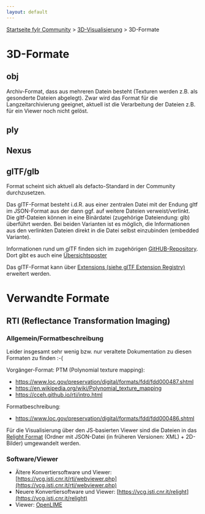 ```yaml
---
layout: default
---
```


[Startseite fylr Community](/) &gt; [3D-Visualisierung](/3d/) &gt; 3D-Formate

# 3D-Formate

## obj
Archiv-Format, dass aus mehreren Datein besteht (Texturen werden z.B. als gesonderte Dateien abgelegt). Zwar wird das Format für die Langzeitarchivierung geeignet, aktuell ist die Verarbeitung der Dateien z.B. für ein Viewer noch nicht gelöst.

## ply

## Nexus

## glTF/glb
Format scheint sich aktuell als defacto-Standard in der Community durchzusetzen.

Das glTF-Format besteht i.d.R. aus einer zentralen Datei mit der Endung gltf im JSON-Format aus der dann ggf. auf weitere Dateien verweist/verlinkt. Die gltf-Dateien können in eine Binärdatei (zugehörige Dateiendung: glb) überführt werden. Bei beiden Varianten ist es möglich, die Informationen aus den verlinkten Dateien direkt in die Datei selbst einzubinden (embedded Variante).

Informationen rund um glTF finden sich im zugehörigen [GitHUB-Repository](https://github.com/KhronosGroup/glTF). Dort gibt es auch eine [Übersichtsposter](https://www.khronos.org/files/gltf20-reference-guide.pdf)

Das glTF-Format kann über [Extensions (siehe glTF Extension Registry)](https://github.com/KhronosGroup/glTF/blob/main/extensions/README.md) erweitert werden.

# Verwandte Formate

## RTI (Reflectance Transformation Imaging)

### Allgemein/Formatbeschreibung

Leider insgesamt sehr wenig bzw. nur veraltete Dokumentation zu diesen Formaten zu finden :-(

Vorgänger-Format: PTM (Polynomial texture mapping):
 * https://www.loc.gov/preservation/digital/formats/fdd/fdd000487.shtml
 * https://en.wikipedia.org/wiki/Polynomial_texture_mapping
 * https://cceh.github.io/rti/intro.html

Formatbeschreibung:
 * https://www.loc.gov/preservation/digital/formats/fdd/fdd000486.shtml

Für die Visualisierung über den JS-basierten Viewer sind die Dateien in das [Relight Format](https://vcg.isti.cnr.it/relight/#format) (Ordner mit JSON-Datei (in früheren Versionen: XML) + 2D-Bilder) umgewandelt werden.

### Software/Viewer

 * Ältere Konvertiersoftware und Viewer: [https://vcg.isti.cnr.it/rti/webviewer.php](https://vcg.isti.cnr.it/rti/webviewer.php)
 * Neuere Konvertiersoftware und Viewer: [https://vcg.isti.cnr.it/relight](https://vcg.isti.cnr.it/relight)
 * Viewer: [OpenLIME](https://github.com/cnr-isti-vclab/openlime)

